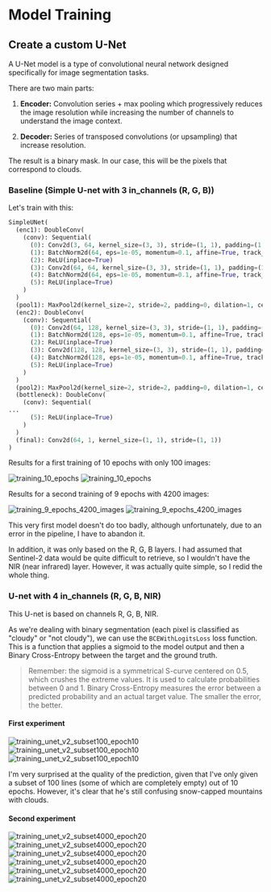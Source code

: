# Model Training

## Create a custom U-Net

A U-Net model is a type of convolutional neural network designed specifically for image segmentation tasks.

There are two main parts:

1. **Encoder:**
   Convolution series + max pooling which progressively reduces the image resolution while increasing the number of channels to understand the image context.

2. **Decoder:**
   Series of transposed convolutions (or upsampling) that increase resolution.

The result is a binary mask. In our case, this will be the pixels that correspond to clouds.

### Baseline (Simple U-net with 3 in_channels (R, G, B))

Let's train with this:

```py
SimpleUNet(
  (enc1): DoubleConv(
    (conv): Sequential(
      (0): Conv2d(3, 64, kernel_size=(3, 3), stride=(1, 1), padding=(1, 1))
      (1): BatchNorm2d(64, eps=1e-05, momentum=0.1, affine=True, track_running_stats=True)
      (2): ReLU(inplace=True)
      (3): Conv2d(64, 64, kernel_size=(3, 3), stride=(1, 1), padding=(1, 1))
      (4): BatchNorm2d(64, eps=1e-05, momentum=0.1, affine=True, track_running_stats=True)
      (5): ReLU(inplace=True)
    )
  )
  (pool1): MaxPool2d(kernel_size=2, stride=2, padding=0, dilation=1, ceil_mode=False)
  (enc2): DoubleConv(
    (conv): Sequential(
      (0): Conv2d(64, 128, kernel_size=(3, 3), stride=(1, 1), padding=(1, 1))
      (1): BatchNorm2d(128, eps=1e-05, momentum=0.1, affine=True, track_running_stats=True)
      (2): ReLU(inplace=True)
      (3): Conv2d(128, 128, kernel_size=(3, 3), stride=(1, 1), padding=(1, 1))
      (4): BatchNorm2d(128, eps=1e-05, momentum=0.1, affine=True, track_running_stats=True)
      (5): ReLU(inplace=True)
    )
  )
  (pool2): MaxPool2d(kernel_size=2, stride=2, padding=0, dilation=1, ceil_mode=False)
  (bottleneck): DoubleConv(
    (conv): Sequential(
...
      (5): ReLU(inplace=True)
    )
  )
  (final): Conv2d(64, 1, kernel_size=(1, 1), stride=(1, 1))
)
```

Results for a first training of 10 epochs with only 100 images:

![training_10_epochs](images/training_10_epochs_0.png)
![training_10_epochs](images/training_10_epochs_2.png)

Results for a second training of 9 epochs with 4200 images:

![training_9_epochs_4200_images](images/training_subset4200_epoch9_0.png)
![training_9_epochs_4200_images](images/training_subset4200_epoch9_4.png)

This very first model doesn't do too badly, although unfortunately, due to an error in the pipeline, I have to abandon it.

In addition, it was only based on the R, G, B layers. I had assumed that Sentinel-2 data would be quite difficult to retrieve, so I wouldn't have the NIR (near infrared) layer.
However, it was actually quite simple, so I redid the whole thing.

### U-net with 4 in_channels (R, G, B, NIR)

This U-net is based on channels R, G, B, NIR.

As we're dealing with binary segmentation (each pixel is classified as "cloudy" or "not cloudy"), we can use the `BCEWithLogitsLoss` loss function.
This is a function that applies a sigmoid to the model output and then a Binary Cross-Entropy between the target and the ground truth.

> Remember: the sigmoid is a symmetrical S-curve centered on 0.5, which crushes the extreme values. It is used to calculate probabilities between 0 and 1.
> Binary Cross-Entropy measures the error between a predicted probability and an actual target value. The smaller the error, the better.

#### First experiment

![training_unet_v2_subset100_epoch10](images/training_unet_v2_subset100_epoch10_loss.png)
![training_unet_v2_subset100_epoch10](images/training_unet_v2_subset100_epoch10_0.png)
![training_unet_v2_subset100_epoch10](images/training_unet_v2_subset100_epoch10_1.png)

I'm very surprised at the quality of the prediction, given that I've only given a subset of 100 lines (some of which are completely empty) out of 10 epochs.
However, it's clear that he's still confusing snow-capped mountains with clouds.

#### Second experiment

![training_unet_v2_subset4000_epoch20](images/training_unet_v2_subset4000_epoch20_loss.png)
![training_unet_v2_subset4000_epoch20](images/training_unet_v2_subset4000_epoch20_0.png)
![training_unet_v2_subset4000_epoch20](images/training_unet_v2_subset4000_epoch20_1.png)
![training_unet_v2_subset4000_epoch20](images/training_unet_v2_subset4000_epoch20_2.png)
![training_unet_v2_subset4000_epoch20](images/training_unet_v2_subset4000_epoch20_3.png)
![training_unet_v2_subset4000_epoch20](images/training_unet_v2_subset4000_epoch20_4.png)
